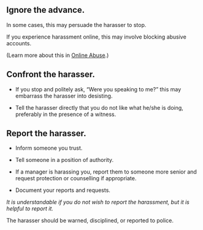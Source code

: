 [Title]: # (If you are harassed)
[Order]: # (1)

## Ignore the advance.  

In some cases, this may persuade the harasser to stop.

If you experience harassment online, this may involve blocking abusive accounts.

(Learn more about this in [Online Abuse](umbrella://communications/online-abuse/expert).)

## Confront the harasser.  

*	If you stop and politely ask, “Were you speaking to me?” this may embarrass the harasser into desisting.

*	Tell the harasser directly that you do not like what he/she is doing, preferably in the presence of a witness. 

## Report the harasser.

*	Inform someone you trust.

*	Tell someone in a position of authority. 

* If a manager is harassing you, report them to someone more senior and request protection or counselling if appropriate.  

*  Document your reports and requests. 

*It is understandable if you do not wish to report the harassment, but it is helpful to report it.*

The harasser should be warned, disciplined, or reported to police.

